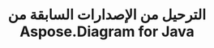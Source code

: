 ﻿---
title: الترحيل من الإصدارات السابقة من Aspose.Diagram for Java
type: docs
weight: 40
url: /ar/java/migrating-from-earlier-versions-of-aspose-diagram-for-java/
---
